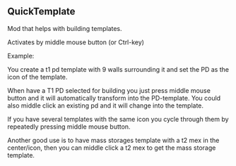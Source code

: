 QuickTemplate
-------------
Mod that helps with building templates. 

Activates by middle mouse button (or Ctrl-key)

Example:

You create a t1 pd template with 9 walls surrounding it and set the PD as the icon of the template.

When have a T1 PD selected for building you just press middle mouse button and it will automatically transform into the PD-template. You could also middle click an existing pd and it will 
change into the template.

If you have several templates with the same icon you cycle through them by repeatedly pressing middle mouse button.

Another good use is to have mass storages template with a t2 mex in the center/icon, then you can middle click a t2 mex to get the mass storage template.